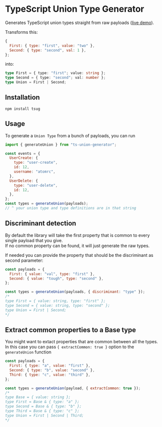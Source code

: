 # TypeScript Union Type Generator

Generates TypeScript union types straight from raw payloads ([live demo](https://blog.atomrc.dev/typescript-union-generator/)).

Transforms this:

```js
{
  First: { type: "first", value: "two" },
  Second: { type: "second", val: 1 },
};
```

into:

```ts
type First = { type: "first"; value: string };
type Second = { type: "second"; val: number };
type Union = First | Second;
```

## Installation

```
npm install tsug
```

## Usage

To generate a `Union Type` from a bunch of payloads, you can run

```js
import { generateUnion } from "ts-union-generator";

const events = {
  UserCreate: {
    type: "user-create",
    id: 12,
    username: "atomrc",
  },
  UserDelete: {
    type: "user-delete",
    id: 12,
  },
};
const types = generateUnion(payloads);
// ^ your union type and type definitions are in that string
```

## Discriminant detection

By default the library will take the first property that is common to every single payload that you give.  
If no common property can be found, it will just generate the raw types.

If needed you can provide the property that should be the discriminant as second parameter:

```js
const payloads = {
  First: { value: "val", type: "first" },
  Second: { value: "tough", type: "second" },
};

const types = generateUnion(payloads, { discriminant: "type" });
/*
type First = { value: string, type: "first" };
type Second = { value: string, type: "second" };
type Union = First | Second;
*/
```

## Extract common properties to a Base type

You might want to extact properties that are common between all the types. In this case you can pass `{ extractCommon: true }` option to the `generateUnion` function

```js
const payloads = {
  First: { type: "a", value: "first" },
  Second: { type: "b", value: "second" },
  Third: { type: "c", value: "third" },
};

const types = generateUnion(payload, { extractCommon: true });
/*
type Base = { value: string };
type First = Base & { type: "a" };
type Second = Base & { type: "b" };
type Third = Base & { type: "c" };
type Union = First | Second | Third;
*/
```
